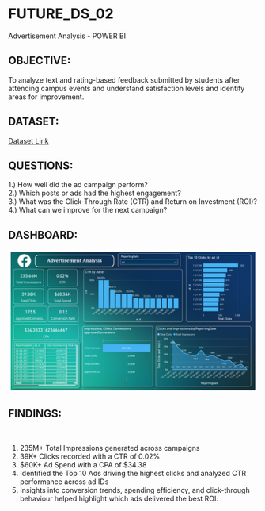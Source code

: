 # FUTURE_DS_02
Advertisement Analysis - POWER BI


<h2>OBJECTIVE:</h2>
To analyze text and rating-based feedback submitted by students after attending campus events and understand satisfaction levels and identify areas for improvement.

<h2>DATASET:</h2>
<a href="https://www.kaggle.com/datasets/mathchi/online-retail-ii-data-set-from-ml-repository">Dataset Link</a>

<h2>QUESTIONS:</h2>
1.) How well did the ad campaign perform?<br>
2.) Which posts or ads had the highest engagement?<br>
3.) What was the Click-Through Rate (CTR) and Return on Investment (ROI)?<br>
4.) What can we improve for the next campaign?<br>


<h2>DASHBOARD:</h2>
<img src="data/1.png">


<h2>FINDINGS:</h2>
<br>
<OL>
 <li>235M+ Total Impressions generated across campaigns</li>
  <li>39K+ Clicks recorded with a CTR of 0.02% </li>
  <li>$60K+ Ad Spend with a CPA of $34.38</li>
  <li>Identified the Top 10 Ads driving the highest clicks and analyzed CTR performance across ad IDs</li>
  <li>Insights into conversion trends, spending efficiency, and click-through behaviour helped highlight which ads delivered the best ROI.</li>
</OL>


